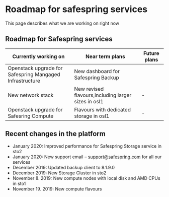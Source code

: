 # Roadmap for safespring services

This page describes what we are working on right now

## Roadmap for Safespring services

| Currently working on       | Near term plans          | Future plans                        |
|----------------------------|-----------------------------------|-------------------------------------|
| Openstack upgrade for Safespring Mangaged Infrastructure | New dashboard for Safespring Backup       |  |
| New network stack    | New revised flavours,including larger sizes in osl1 | -                                   |
|     Openstack upgrade for Safesring Compute | Flavours with dedicated storage in osl1             | -                                   |

## Recent changes in the platform

* January 2020: Improved performance for Safespring Storage service in sto2
* January 2020: New support email – support@safespring.com for all our services
* December 2019: Updated backup client to 8.1.9.0
* December 2019: New Storage Cluster in sto2
* November 8. 2019: New compute nodes with local disk and AMD CPUs in sto1
* November 19. 2019: New compute flavours
